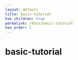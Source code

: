 ```yaml
---
layout: default
title: basic-tutorial
has_children: true
permalink: /docs/basic-tutorial
nav_order: 1
---
```


# basic-tutorial